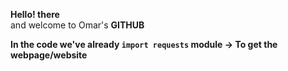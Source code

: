 <p><b>Hello! there</b><br/> and welcome to Omar's <b>GITHUB<b></p>
<p>

In the code we've already `import requests` module -> To get the webpage/website

</p>

